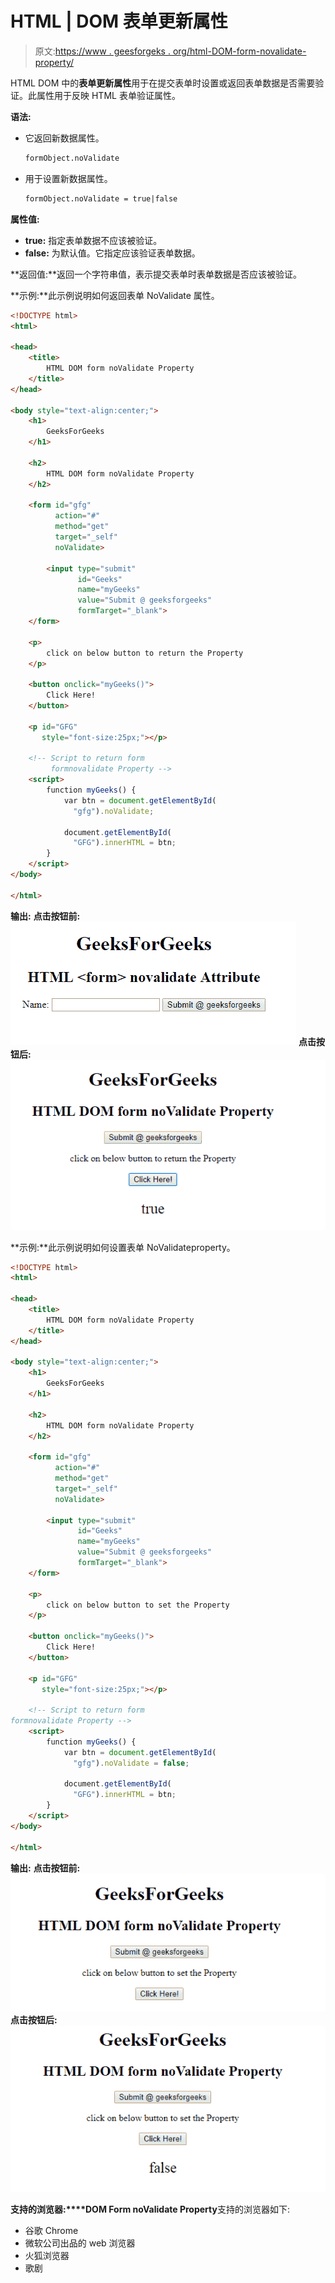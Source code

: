 # HTML | DOM 表单更新属性

> 原文:[https://www . geesforgeks . org/html-DOM-form-novalidate-property/](https://www.geeksforgeeks.org/html-dom-form-novalidate-property/)

HTML DOM 中的**表单更新属性**用于在提交表单时设置或返回表单数据是否需要验证。此属性用于反映 HTML 表单验证属性。

**语法:**

*   它返回新数据属性。

    ```html
    formObject.noValidate 
    ```

*   用于设置新数据属性。

    ```html
    formObject.noValidate = true|false 
    ```

**属性值:**

*   **true:** 指定表单数据不应该被验证。
*   **false:** 为默认值。它指定应该验证表单数据。

**返回值:**返回一个字符串值，表示提交表单时表单数据是否应该被验证。

**示例:**此示例说明如何返回表单 NoValidate 属性。

```html
<!DOCTYPE html>
<html>

<head>
    <title>
        HTML DOM form noValidate Property
    </title>
</head>

<body style="text-align:center;">
    <h1> 
        GeeksForGeeks 
    </h1>

    <h2> 
        HTML DOM form noValidate Property 
    </h2>

    <form id="gfg" 
          action="#"
          method="get"
          target="_self" 
          noValidate>

        <input type="submit" 
               id="Geeks" 
               name="myGeeks" 
               value="Submit @ geeksforgeeks" 
               formTarget="_blank">
    </form>

    <p>
        click on below button to return the Property
    </p>

    <button onclick="myGeeks()">
        Click Here!
    </button>

    <p id="GFG" 
       style="font-size:25px;"></p>

    <!-- Script to return form 
         formnovalidate Property -->
    <script>
        function myGeeks() {
            var btn = document.getElementById(
              "gfg").noValidate;

            document.getElementById(
              "GFG").innerHTML = btn;
        }
    </script>
</body>

</html>
```

**输出:**
**点击按钮前:**
![](img/a1e2657e90bb3f6dcfb07c05816a17e5.png)
**点击按钮后:**
![](img/10f1b7403ec9f8d168ef0745233e9b3b.png)

**示例:**此示例说明如何设置表单 NoValidateproperty。

```html
<!DOCTYPE html>
<html>

<head>
    <title>
        HTML DOM form noValidate Property
    </title>
</head>

<body style="text-align:center;">
    <h1> 
        GeeksForGeeks 
    </h1>

    <h2> 
        HTML DOM form noValidate Property 
    </h2>

    <form id="gfg"
          action="#" 
          method="get" 
          target="_self" 
          noValidate>

        <input type="submit" 
               id="Geeks" 
               name="myGeeks" 
               value="Submit @ geeksforgeeks" 
               formTarget="_blank">
    </form>

    <p>
        click on below button to set the Property
    </p>

    <button onclick="myGeeks()">
        Click Here!
    </button>

    <p id="GFG" 
       style="font-size:25px;"></p>

    <!-- Script to return form
formnovalidate Property -->
    <script>
        function myGeeks() {
            var btn = document.getElementById(
              "gfg").noValidate = false;

            document.getElementById(
              "GFG").innerHTML = btn;
        }
    </script>
</body>

</html>
```

**输出:**
**点击按钮前:**
![](img/79368559d62d88242f49412ec55ab11e.png)
**点击按钮后:**
![](img/fe5ad7beb8afc5821800512aa6bb5585.png)

**支持的浏览器:****DOM Form noValidate Property**支持的浏览器如下:

*   谷歌 Chrome
*   微软公司出品的 web 浏览器
*   火狐浏览器
*   歌剧